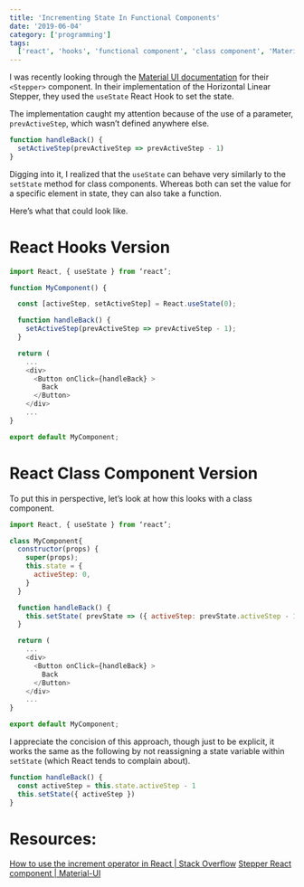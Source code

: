 ```yaml
---
title: 'Incrementing State In Functional Components'
date: '2019-06-04'
category: ['programming']
tags:
  ['react', 'hooks', 'functional component', 'class component', 'MaterialUI']
---
```


I was recently looking through the [Material UI documentation](https://material-ui.com/components/steppers/#horizontal-linear) for their `<Stepper>` component. In their implementation of the Horizontal Linear Stepper, they used the `useState` React Hook to set the state.

The implementation caught my attention because of the use of a parameter, `prevActiveStep`, which wasn’t defined anywhere else.

```javascript
function handleBack() {
  setActiveStep(prevActiveStep => prevActiveStep - 1)
}
```

Digging into it, I realized that the `useState` can behave very similarly to the `setState` method for class components. Whereas both can set the value for a specific element in state, they can also take a function.

Here’s what that could look like.

# React Hooks Version

```javascript
import React, { useState } from ‘react’;

function MyComponent() {

  const [activeStep, setActiveStep] = React.useState(0);

  function handleBack() {
    setActiveStep(prevActiveStep => prevActiveStep - 1);
  }

  return (
    ...
    <div>
      <Button onClick={handleBack} >
        Back
      </Button>
    </div>
    ...
}

export default MyComponent;

```

# React Class Component Version

To put this in perspective, let’s look at how this looks with a class component.

```javascript
import React, { useState } from ‘react’;

class MyComponent{
  constructor(props) {
    super(props);
    this.state = {
      activeStep: 0,
    }
  }

  function handleBack() {
    this.setState( prevState => ({ activeStep: prevState.activeStep - 1});
  }

  return (
    ...
    <div>
      <Button onClick={handleBack} >
        Back
      </Button>
    </div>
    ...
}

export default MyComponent;
```

I appreciate the concision of this approach, though just to be explicit, it works the same as the following by not reassigning a state variable within `setState` (which React tends to complain about).

```javascript
function handleBack() {
  const activeStep = this.state.activeStep - 1
  this.setState({ activeStep })
}
```

# Resources:

[How to use the increment operator in React | Stack Overflow](https://stackoverflow.com/questions/39316376/how-to-use-the-increment-operator-in-react)
[Stepper React component | Material-UI](https://material-ui.com/components/steppers/#horizontal-linear)
